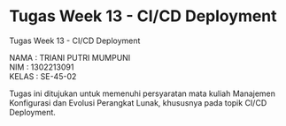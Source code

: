 # Tugas Week 13 - CI/CD Deployment
Tugas Week 13 - CI/CD Deployment 

NAMA : TRIANI PUTRI MUMPUNI  
NIM : 1302213091  
KELAS : SE-45-02  

Tugas ini ditujukan untuk memenuhi persyaratan mata kuliah Manajemen Konfigurasi dan Evolusi Perangkat Lunak, khususnya pada topik CI/CD Deployment.
